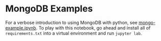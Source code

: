# MongoDB Examples

For a verbose introduction to using MongoDB with python, see [mongo-example.ipynb](mongo/mongo-example.ipynb). To play with this notebook, go ahead and install all of `requirements.txt` into a virtual environment and run `jupyter lab`. 
